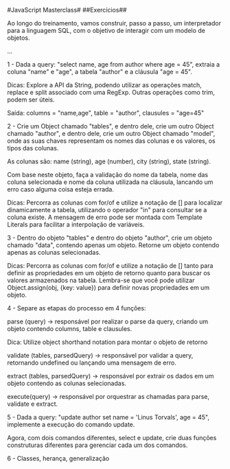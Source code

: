 #JavaScript Masterclass#
##Exercícios##

Ao longo do treinamento, vamos construir, passo a passo, um interpretador para a linguagem SQL, com o objetivo de interagir com um modelo de objetos.

...

1 - Dada a query: "select name, age from author where age = 45", extraia a coluna "name" e "age", a tabela "author" e a cláusula "age = 45".

Dicas: Explore a API da String, podendo utilizar as operações match, replace e split associado com uma RegExp. Outras operações como trim, podem ser úteis.

Saída: columns = "name,age", table = "author", clausules = "age=45"

2 - Crie um Object chamado "tables", e dentro dele, crie um outro Object chamado "author", e dentro dele, crie um outro Object chamado "model", onde as suas chaves representam os nomes das colunas e os valores, os tipos das colunas.

As colunas são: name (string), age (number), city (string), state (string).

Com base neste objeto, faça a validação do nome da tabela, nome das coluna selecionada e nome da coluna utilizada na cláusula, lancando um erro caso alguma coisa esteja errada.

Dicas: Percorra as colunas com for/of e utilize a notação de [] para localizar dinamicamente a tabela, utilizando o operador "in" para consultar se a coluna existe. A mensagem de erro pode ser montada com Template Literals para facilitar a interpolação de variáveis.

3 - Dentro do objeto "tables" e dentro do objeto "author", crie um objeto chamado "data", contendo apenas um objeto. Retorne um objeto contendo apenas as colunas selecionadas.

Dicas: Percorra as colunas com for/of e utilize a notação de [] tanto para definir as propriedades em um objeto de retorno quanto para buscar os valores armazenados na tabela. Lembra-se que você pode utilizar Object.assign(obj, {key: value}) para definir novas propriedades em um objeto.

4 - Separe as etapas do processo em 4 funções: 

parse (query) -> responsável por realizar o parse da query, criando um objeto contendo columns, table e clausules.

Dica: Utilize object shorthand notation para montar o objeto de retorno

validate (tables, parsedQuery) -> responsável por validar a query, retornando undefined ou lançando uma mensagem de erro.

extract (tables, parsedQuery) -> responsável por extrair os dados em um objeto contendo as colunas selecionadas.

execute(query) -> responsável por orquestrar as chamadas para parse, validate e extract.

5 - Dada a query: "update author set name = 'Linus Torvals', age = 45", implemente a execução do comando update.

Agora, com dois comandos diferentes, select e update, crie duas funções construturas diferentes para gerenciar cada um dos comandos.

6 - Classes, herança, generalização